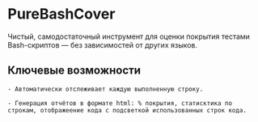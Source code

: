 # PureBashCover

Чистый, самодостаточный инструмент для оценки покрытия тестами Bash-скриптов — без зависимостей от других языков.



## Ключевые возможности

    - Автоматически отслеживает каждую выполненную строку.

    - Генерация отчётов в формате html: % покрытия, статисктика по строкам, отображеение кода с подсветкой использованных строк кода.